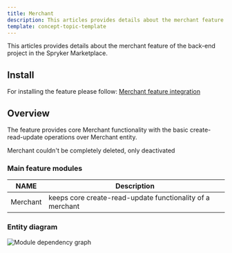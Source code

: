 ```yaml
---
title: Merchant
description: This articles provides details about the merchant feature of the back-end project in the Spryker Marketplace.
template: concept-topic-template
---
```


This articles provides details about the merchant feature of the back-end project in the Spryker Marketplace.

## Install

For installing the feature please follow:  [Merchant feature integration](https://spryker.atlassian.net/wiki/spaces/DOCS/pages/904037045/WIP+Merchant+Feature+Integration+-+ongoing)

## Overview

The feature provides core Merchant functionality with the basic create-read-update operations over Merchant entity.

Merchant couldn't be completely deleted, only deactivated
### Main feature modules 

| NAME | Description |
| -------------------- | ---------- |
| Merchant          | keeps core create-read-update functionality of a merchant |

### Entity diagram
![Module dependency graph](https://confluence-connect.gliffy.net/embed/image/47ca3486-ab11-49f5-801e-6043b7a7767a.png?utm_medium=live&utm_source=custom)
